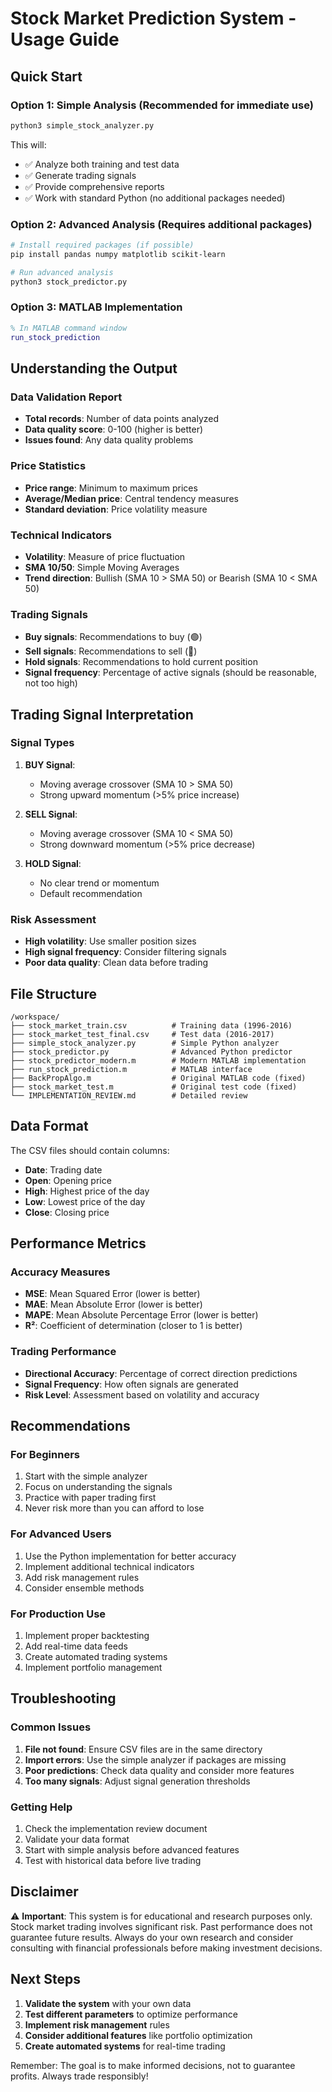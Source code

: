 # Stock Market Prediction System - Usage Guide

## Quick Start

### Option 1: Simple Analysis (Recommended for immediate use)
```bash
python3 simple_stock_analyzer.py
```

This will:
- ✅ Analyze both training and test data
- ✅ Generate trading signals
- ✅ Provide comprehensive reports
- ✅ Work with standard Python (no additional packages needed)

### Option 2: Advanced Analysis (Requires additional packages)
```bash
# Install required packages (if possible)
pip install pandas numpy matplotlib scikit-learn

# Run advanced analysis
python3 stock_predictor.py
```

### Option 3: MATLAB Implementation
```matlab
% In MATLAB command window
run_stock_prediction
```

## Understanding the Output

### Data Validation Report
- **Total records**: Number of data points analyzed
- **Data quality score**: 0-100 (higher is better)
- **Issues found**: Any data quality problems

### Price Statistics
- **Price range**: Minimum to maximum prices
- **Average/Median price**: Central tendency measures
- **Standard deviation**: Price volatility measure

### Technical Indicators
- **Volatility**: Measure of price fluctuation
- **SMA 10/50**: Simple Moving Averages
- **Trend direction**: Bullish (SMA 10 > SMA 50) or Bearish (SMA 10 < SMA 50)

### Trading Signals
- **Buy signals**: Recommendations to buy (🟢)
- **Sell signals**: Recommendations to sell (🔴)
- **Hold signals**: Recommendations to hold current position
- **Signal frequency**: Percentage of active signals (should be reasonable, not too high)

## Trading Signal Interpretation

### Signal Types
1. **BUY Signal**: 
   - Moving average crossover (SMA 10 > SMA 50)
   - Strong upward momentum (>5% price increase)

2. **SELL Signal**:
   - Moving average crossover (SMA 10 < SMA 50)
   - Strong downward momentum (>5% price decrease)

3. **HOLD Signal**:
   - No clear trend or momentum
   - Default recommendation

### Risk Assessment
- **High volatility**: Use smaller position sizes
- **High signal frequency**: Consider filtering signals
- **Poor data quality**: Clean data before trading

## File Structure

```
/workspace/
├── stock_market_train.csv          # Training data (1996-2016)
├── stock_market_test_final.csv     # Test data (2016-2017)
├── simple_stock_analyzer.py        # Simple Python analyzer
├── stock_predictor.py              # Advanced Python predictor
├── stock_predictor_modern.m        # Modern MATLAB implementation
├── run_stock_prediction.m          # MATLAB interface
├── BackPropAlgo.m                  # Original MATLAB code (fixed)
├── stock_market_test.m             # Original test code (fixed)
└── IMPLEMENTATION_REVIEW.md        # Detailed review
```

## Data Format

The CSV files should contain columns:
- **Date**: Trading date
- **Open**: Opening price
- **High**: Highest price of the day
- **Low**: Lowest price of the day
- **Close**: Closing price

## Performance Metrics

### Accuracy Measures
- **MSE**: Mean Squared Error (lower is better)
- **MAE**: Mean Absolute Error (lower is better)
- **MAPE**: Mean Absolute Percentage Error (lower is better)
- **R²**: Coefficient of determination (closer to 1 is better)

### Trading Performance
- **Directional Accuracy**: Percentage of correct direction predictions
- **Signal Frequency**: How often signals are generated
- **Risk Level**: Assessment based on volatility and accuracy

## Recommendations

### For Beginners
1. Start with the simple analyzer
2. Focus on understanding the signals
3. Practice with paper trading first
4. Never risk more than you can afford to lose

### For Advanced Users
1. Use the Python implementation for better accuracy
2. Implement additional technical indicators
3. Add risk management rules
4. Consider ensemble methods

### For Production Use
1. Implement proper backtesting
2. Add real-time data feeds
3. Create automated trading systems
4. Implement portfolio management

## Troubleshooting

### Common Issues
1. **File not found**: Ensure CSV files are in the same directory
2. **Import errors**: Use the simple analyzer if packages are missing
3. **Poor predictions**: Check data quality and consider more features
4. **Too many signals**: Adjust signal generation thresholds

### Getting Help
1. Check the implementation review document
2. Validate your data format
3. Start with simple analysis before advanced features
4. Test with historical data before live trading

## Disclaimer

⚠️ **Important**: This system is for educational and research purposes only. Stock market trading involves significant risk. Past performance does not guarantee future results. Always do your own research and consider consulting with financial professionals before making investment decisions.

## Next Steps

1. **Validate the system** with your own data
2. **Test different parameters** to optimize performance
3. **Implement risk management** rules
4. **Consider additional features** like portfolio optimization
5. **Create automated systems** for real-time trading

Remember: The goal is to make informed decisions, not to guarantee profits. Always trade responsibly!